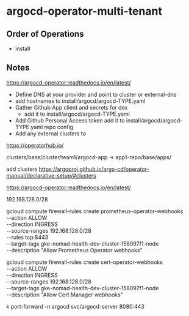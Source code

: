 # argocd-operator-multi-tenant

## Order of Operations

- install

## Notes

https://argocd-operator.readthedocs.io/en/latest/

- Define DNS at your provider and point to cluster or external-dns
- add hostnames to install/argocd/argocd-TYPE.yaml
- Gather Github App client and secrets for dex
  - add it to install/argocd/argocd-TYPE.yaml
- Add Github Personal Access token add it to install/argocd/argocd-TYPE.yaml repo config
- Add any external clusters to

https://operatorhub.io/

clusters/base/cluster/team1/argocd-app
-> app1-repo/base/apps/

add clusters
https://argoproj.github.io/argo-cd/operator-manual/declarative-setup/#clusters

https://argocd-operator.readthedocs.io/en/latest/

192.168.128.0/28

gcloud compute firewall-rules create prometheus-operator-webhooks \
 --action ALLOW \
 --direction INGRESS \
 --source-ranges 192.168.128.0/28 \
 --rules tcp:8443 \
 --target-tags gke-nomad-health-dev-cluster-158097f1-node \
 --description "Allow Prometheus Operator webhooks"

gcloud compute firewall-rules create cert-operator-webhooks \
 --action ALLOW \
 --direction INGRESS \
 --source-ranges 192.168.128.0/28 \
 --target-tags gke-nomad-health-dev-cluster-158097f1-node \
 --description "Allow Cert Manager webhooks"

k port-forward -n argocd svc/argocd-server 8080:443
